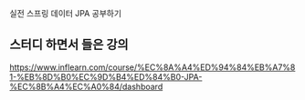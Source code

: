 실전 스프링 데이터 JPA 공부하기

## 스터디 하면서 들은 강의
https://www.inflearn.com/course/%EC%8A%A4%ED%94%84%EB%A7%81-%EB%8D%B0%EC%9D%B4%ED%84%B0-JPA-%EC%8B%A4%EC%A0%84/dashboard

